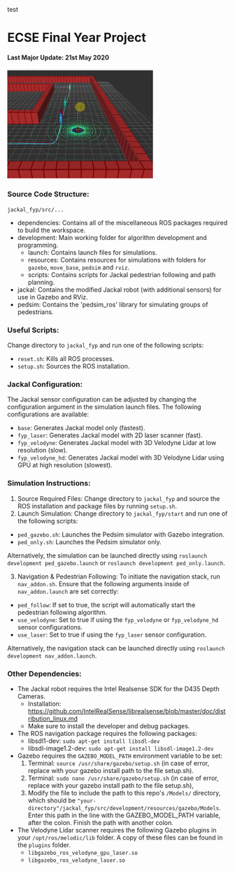 test
# ECSE Final Year Project

#### Last Major Update: 21st May 2020
<img src="https://github.com/sygoh23/jackal_fyp/blob/master/.images/02-jackal-pedsim.png" height="250">

### Source Code Structure:
```
jackal_fyp/src/...
```
- dependencies: Contains all of the miscellaneous ROS packages required to build the workspace.
- development: Main working folder for algorithm development and programming.
  - launch: Contains launch files for simulations.
  - resources: Contains resources for simulations with folders for `gazebo`, `move_base`, `pedsim` and `rviz`.
  - scripts: Contains scripts for Jackal pedestrian following and path planning.
- jackal: Contains the modified Jackal robot (with additional sensors) for use in Gazebo and RViz.
- pedsim: Contains the 'pedsim_ros' library for simulating groups of pedestrians.

### Useful Scripts:
Change directory to `jackal_fyp` and run one of the following scripts:
 * `reset.sh`: Kills all ROS processes.
 * `setup.sh`: Sources the ROS installation.
 
### Jackal Configuration:
The Jackal sensor configuration can be adjusted by changing the configuration argument in the simulation launch files. The following configurations are available:
 * `base`: Generates Jackal model only (fastest).
 * `fyp_laser`: Generates Jackal model with 2D laser scanner (fast).
 * `fyp_velodyne`: Generates Jackal model with 3D Velodyne Lidar at low resolution (slow).
 * `fyp_velodyne_hd`: Generates Jackal model with 3D Velodyne Lidar using GPU at high resolution (slowest).

### Simulation Instructions:
1. Source Required Files: Change directory to `jackal_fyp` and source the ROS installation and package files by running `setup.sh`.
2. Launch Simulation: Change directory to `jackal_fyp/start` and run one of the following scripts:
 * `ped_gazebo.sh`: Launches the Pedsim simulator with Gazebo integration.
 * `ped_only.sh`: Launches the Pedsim simulator only.

Alternatively, the simulation can be launched directly using `roslaunch development ped_gazebo.launch` or `roslaunch development ped_only.launch`.

3. Navigation & Pedestrian Following: To initiate the navigation stack, run `nav_addon.sh`. Ensure that the following arguments inside of `nav_addon.launch` are set correctly:
 * `ped_follow`: If set to true, the script will automatically start the pedestrian following algorithm.
 * `use_velodyne`: Set to true if using the `fyp_velodyne` or `fyp_velodyne_hd` sensor configurations.
 * `use_laser`: Set to true if using the `fyp_laser` sensor configuration.
 
Alternatively, the navigation stack can be launched directly using `roslaunch development nav_addon.launch`.

### Other Dependencies:
* The Jackal robot requires the Intel Realsense SDK for the D435 Depth Cameras.
  * Installation: https://github.com/IntelRealSense/librealsense/blob/master/doc/distribution_linux.md
  * Make sure to install the developer and debug packages.
* The ROS navigation package requires the following packages:
  * libsdl1-dev: `sudo apt-get install libsdl-dev`
  * libsdl-image1.2-dev: `sudo apt-get install libsdl-image1.2-dev`
* Gazebo requires the `GAZEBO_MODEL_PATH` environment variable to be set:
  1. Terminal: `source /usr/share/gazebo/setup.sh` (in case of error, replace with your gazebo install path to the file setup.sh).
  2. Terminal: `sudo nano /usr/share/gazebo/setup.sh` (in case of error, replace with your gazebo install path to the file setup.sh),
  3. Modify the file to include the path to this repo's `/Models/` directory, which should be `"your-directory"/jackal_fyp/src/development/resources/gazebo/Models`. Enter this path in the line with the GAZEBO_MODEL_PATH variable, after the colon. Finish the path with another colon.
* The Velodyne Lidar scanner requires the following Gazebo plugins in your `/opt/ros/melodic/lib` folder. A copy of these files can be found in the `plugins` folder.
  * `libgazebo_ros_velodyne_gpu_laser.so`
  * `libgazebo_ros_velodyne_laser.so`
